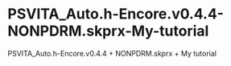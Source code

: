 # PSVITA_Auto.h-Encore.v0.4.4-NONPDRM.skprx-My-tutorial
PSVITA_Auto.h-Encore.v0.4.4 + NONPDRM.skprx + My tutorial
